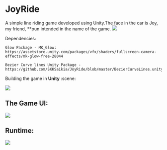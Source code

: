 # JoyRide
A simple line riding game developed using Unity.The face in the car is Joy, my friend, **pun intended in the name of the game.
<img src="https://github.com/SKKSaikia/JoyRide/blob/master/res/aab.jpg">

Dependencies:

    Glow Package - MK_Glow: https://assetstore.unity.com/packages/vfx/shaders/fullscreen-camera-effects/mk-glow-free-28044
    
    Bezier Curve lines Unity Package - https://github.com/SKKSaikia/JoyRide/blob/master/BezierCurveLines.unitypackage 
    
    
Building the game in <b>Unity</b>
:scene:

<img src="https://github.com/SKKSaikia/JoyRide/blob/master/res/1.JPG">

The Game UI:
-
<img src="https://github.com/SKKSaikia/JoyRide/blob/master/res/22.JPG">

Runtime:
-
<img src="https://github.com/SKKSaikia/JoyRide/blob/master/res/run.gif">
